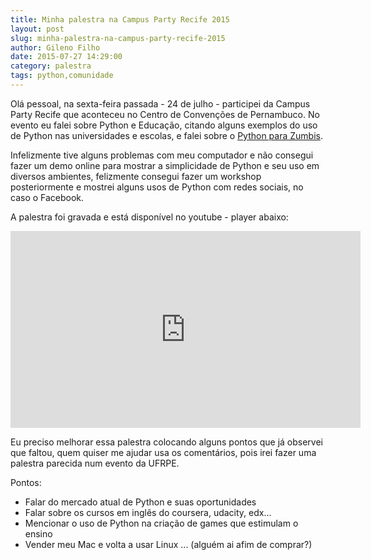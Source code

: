 ```yaml
---
title: Minha palestra na Campus Party Recife 2015
layout: post
slug: minha-palestra-na-campus-party-recife-2015
author: Gileno Filho
date: 2015-07-27 14:29:00
category: palestra
tags: python,comunidade
---
```


Olá pessoal, na sexta-feira passada - 24 de julho - participei da Campus Party Recife que aconteceu no Centro de Convenções de Pernambuco. No evento eu falei sobre Python e Educação, citando alguns exemplos do uso de Python nas universidades e escolas, e falei sobre o [Python para Zumbis](http://pycursos.com/python-para-zumbis/).

Infelizmente tive alguns problemas com meu computador e não consegui fazer um demo online para mostrar a simplicidade de Python e seu uso em diversos ambientes, felizmente consegui fazer um workshop posteriormente e mostrei alguns usos de Python com redes sociais, no caso o Facebook.

A palestra foi gravada e está disponível no youtube - player abaixo:

<iframe width="560" height="315" src="https://www.youtube.com/embed/n7wnvtyyRuE" frameborder="0" allowfullscreen></iframe>

Eu preciso melhorar essa palestra colocando alguns pontos que já observei que faltou, quem quiser me ajudar usa os comentários, pois irei fazer uma palestra parecida num evento da UFRPE.

Pontos:

- Falar do mercado atual de Python e suas oportunidades
- Falar sobre os cursos em inglês do coursera, udacity, edx...
- Mencionar o uso de Python na criação de games que estimulam o ensino
- Vender meu Mac e volta a usar Linux ... (alguém ai afim de comprar?)
